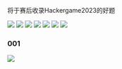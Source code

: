 将于赛后收录Hackergame2023的好题

![](https://img.shields.io/badge/-Misc-informational?style=flat-square)
![](https://img.shields.io/badge/-Crypto-red?style=flat-square)
![](https://img.shields.io/badge/-Web-blueviolet?style=flat-square)
![](https://img.shields.io/badge/-Reverse-violet?style=flat-square)
![](https://img.shields.io/badge/-Pwn-grey?style=flat-square)
![](https://img.shields.io/badge/-Blockchain-darkorange?style=flat-square)
![](https://img.shields.io/badge/-Android-green?style=flat-square)

### 001
![](https://img.shields.io/badge/-Misc-informational?style=flat-square)


